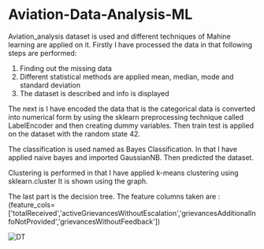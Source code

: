 # Aviation-Data-Analysis-ML
Aviation_analysis dataset is used and different techniques of Mahine learning are applied on it.
Firstly I have processed the data in that following steps are performed:
  1. Finding out the missing data
  2. Different statistical methods are applied mean, median, mode and standard deviation
  3. The dataset is described and info is displayed

The next is I have encoded the data that is the categorical data is converted into numerical form by using the sklearn preprocessing technique called LabelEncoder and then creating dummy variables.
Then train test is applied on the dataset with the random state 42.

The classification is used named as Bayes Classification.
In that I have applied naive bayes and imported GaussianNB.
Then predicted the dataset.

Clustering is performed in that I have applied k-means clustering using sklearn.cluster
It is shown using the graph.

The last part is the decision tree. The feature columns taken are :
    (feature_cols=['totalReceived','activeGrievancesWithoutEscalation','grievancesAdditionalInfoNotProvided','grievancesWithoutFeedback'])
    
![DT](https://github.com/ritika-varpe/Aviation-Data-Analysis-ML/assets/95220140/879f15a3-0a35-4b48-8c7d-b0dd0218726f)
